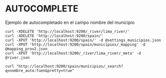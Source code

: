 AUTOCOMPLETE
============

Ejemplo de autocompletado en el campo nombre del municipio

    curl -XDELETE 'http://localhost:9200/_river/lima_river/'
    curl -XDELETE 'http://localhost:9200/spain/'
    curl -XPUT 'http://localhost:9200/spain/' -d @settings_municipios.json
    curl -XPUT 'http://localhost:9200/spain/municipios/_mapping' -d @mapping_prov2.json
    curl -XPUT 'http://localhost:9200/_river/lima_river/_meta' -d @river.json

    curl "http://localhost:9200/spain/municipios/_search?q=nombre_auto:fuen&pretty=true"

